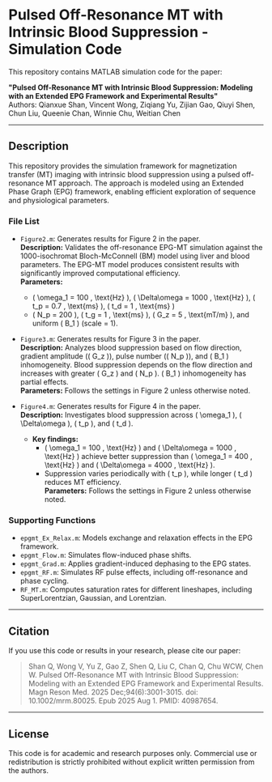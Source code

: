# Pulsed Off-Resonance MT with Intrinsic Blood Suppression - Simulation Code

This repository contains MATLAB simulation code for the paper:

**"Pulsed Off-Resonance MT with Intrinsic Blood Suppression: Modeling with an Extended EPG Framework and Experimental Results"**  
Authors: Qianxue Shan, Vincent Wong, Ziqiang Yu, Zijian Gao, Qiuyi Shen, Chun Liu, Queenie Chan, Winnie Chu, Weitian Chen

---

## Description

This repository provides the simulation framework for magnetization transfer (MT) imaging with intrinsic blood suppression using a pulsed off-resonance MT approach. The approach is modeled using an Extended Phase Graph (EPG) framework, enabling efficient exploration of sequence and physiological parameters.  

### File List
- `Figure2.m`: Generates results for Figure 2 in the paper.  
  **Description:** Validates the off-resonance EPG-MT simulation against the 1000-isochromat Bloch-McConnell (BM) model using liver and blood parameters. The EPG-MT model produces consistent results with significantly improved computational efficiency.  
  **Parameters:**  
  - \( \omega_1 = 100 \, \text{Hz} \), \( \Delta\omega = 1000 \, \text{Hz} \), \( t_p = 0.7 \, \text{ms} \), \( t_d = 1 \, \text{ms} \)  
  - \( N_p = 200 \), \( t_g = 1 \, \text{ms} \), \( G_z = 5 \, \text{mT/m} \), and uniform \( B_1 \) (scale = 1).

- `Figure3.m`: Generates results for Figure 3 in the paper.  
  **Description:** Analyzes blood suppression based on flow direction, gradient amplitude (\( G_z \)), pulse number (\( N_p \)), and \( B_1 \) inhomogeneity. Blood suppression depends on the flow direction and increases with greater \( G_z \) and \( N_p \). \( B_1 \) inhomogeneity has partial effects.  
  **Parameters:** Follows the settings in Figure 2 unless otherwise noted.

- `Figure4.m`: Generates results for Figure 4 in the paper.  
  **Description:** Investigates blood suppression across \( \omega_1 \), \( \Delta\omega \), \( t_p \), and \( t_d \).  
  - **Key findings:**  
    - \( \omega_1 = 100 \, \text{Hz} \) and \( \Delta\omega = 1000 \, \text{Hz} \) achieve better suppression than \( \omega_1 = 400 \, \text{Hz} \) and \( \Delta\omega = 4000 \, \text{Hz} \).  
    - Suppression varies periodically with \( t_p \), while longer \( t_d \) reduces MT efficiency.  
  **Parameters:** Follows the settings in Figure 2 unless otherwise noted.

### Supporting Functions
- `epgmt_Ex_Relax.m`: Models exchange and relaxation effects in the EPG framework.  
- `epgmt_Flow.m`: Simulates flow-induced phase shifts.  
- `epgmt_Grad.m`: Applies gradient-induced dephasing to the EPG states.  
- `epgmt_RF.m`: Simulates RF pulse effects, including off-resonance and phase cycling.  
- `RF_MT.m`: Computes saturation rates for different lineshapes, including SuperLorentzian, Gaussian, and Lorentzian.

---

## Citation

If you use this code or results in your research, please cite our paper:

> Shan Q, Wong V, Yu Z, Gao Z, Shen Q, Liu C, Chan Q, Chu WCW, Chen W. Pulsed Off-Resonance MT with Intrinsic Blood Suppression: Modeling with an Extended EPG Framework and Experimental Results. Magn Reson Med. 2025 Dec;94(6):3001-3015. doi: 10.1002/mrm.80025. Epub 2025 Aug 1. PMID: 40987654.

---

## License

This code is for academic and research purposes only. Commercial use or redistribution is strictly prohibited without explicit written permission from the authors.